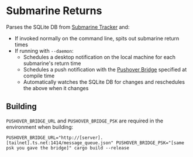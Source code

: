 # Submarine Returns

Parses the SQLite DB from [Submarine Tracker](https://github.com/Infiziert90/SubmarineTracker) and:

- If invoked normally on the command line, spits out submarine return times
- If running with `--daemon`:
    - Schedules a desktop notification on the local machine for each submarine's return time
    - Schedules a push notification with the [Pushover Bridge](https://github.com/tyrone-sudeium/pushover-bridge/) specified at compile time
    - Automatically watches the SQLite DB for changes and reschedules the above when it changes

## Building

`PUSHOVER_BRIDGE_URL` and `PUSHOVER_BRIDGE_PSK` are required in the environment when building:

    PUSHOVER_BRIDGE_URL="http://[server].[tailnet].ts.net:1414/message_queue.json" PUSHOVER_BRIDGE_PSK="[same psk you gave the bridge]" cargo build --release
